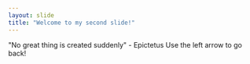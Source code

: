 ```yaml
---
layout: slide
title: "Welcome to my second slide!"
---
```

"No great thing is created suddenly" - Epictetus
Use the left arrow to go back!
